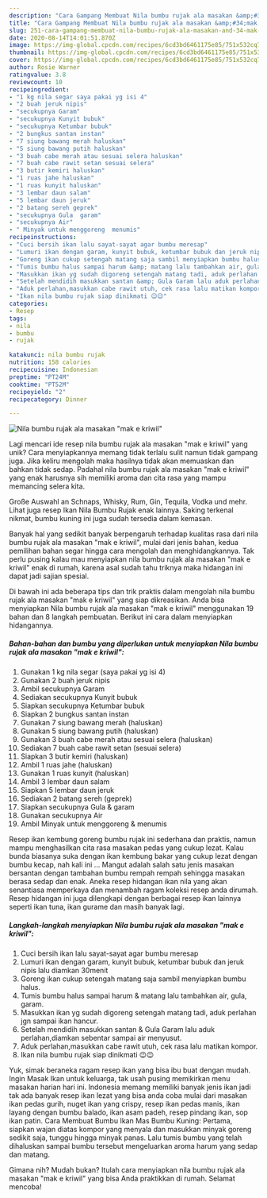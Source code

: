 ```yaml
---
description: "Cara Gampang Membuat Nila bumbu rujak ala masakan &amp;#34;mak e kriwil&amp;#34; Anti Gagal"
title: "Cara Gampang Membuat Nila bumbu rujak ala masakan &amp;#34;mak e kriwil&amp;#34; Anti Gagal"
slug: 251-cara-gampang-membuat-nila-bumbu-rujak-ala-masakan-and-34-mak-e-kriwil-and-34-anti-gagal
date: 2020-08-14T14:01:51.870Z
image: https://img-global.cpcdn.com/recipes/6cd3bd6461175e85/751x532cq70/nila-bumbu-rujak-ala-masakan-mak-e-kriwil-foto-resep-utama.jpg
thumbnail: https://img-global.cpcdn.com/recipes/6cd3bd6461175e85/751x532cq70/nila-bumbu-rujak-ala-masakan-mak-e-kriwil-foto-resep-utama.jpg
cover: https://img-global.cpcdn.com/recipes/6cd3bd6461175e85/751x532cq70/nila-bumbu-rujak-ala-masakan-mak-e-kriwil-foto-resep-utama.jpg
author: Rosie Warner
ratingvalue: 3.8
reviewcount: 10
recipeingredient:
- "1 kg nila segar saya pakai yg isi 4"
- "2 buah jeruk nipis"
- "secukupnya Garam"
- "secukupnya Kunyit bubuk"
- "secukupnya Ketumbar bubuk"
- "2 bungkus santan instan"
- "7 siung bawang merah haluskan"
- "5 siung bawang putih haluskan"
- "3 buah cabe merah atau sesuai selera haluskan"
- "7 buah cabe rawit setan sesuai selera"
- "3 butir kemiri haluskan"
- "1 ruas jahe haluskan"
- "1 ruas kunyit haluskan"
- "3 lembar daun salam"
- "5 lembar daun jeruk"
- "2 batang sereh geprek"
- "secukupnya Gula  garam"
- "secukupnya Air"
- " Minyak untuk menggoreng  menumis"
recipeinstructions:
- "Cuci bersih ikan lalu sayat-sayat agar bumbu meresap"
- "Lumuri ikan dengan garam, kunyit bubuk, ketumbar bubuk dan jeruk nipis lalu diamkan 30menit"
- "Goreng ikan cukup setengah matang saja sambil menyiapkan bumbu halus."
- "Tumis bumbu halus sampai harum &amp; matang lalu tambahkan air, gula, garam."
- "Masukkan ikan yg sudah digoreng setengah matang tadi, aduk perlahan jgn sampai ikan hancur."
- "Setelah mendidih masukkan santan &amp; Gula Garam lalu aduk perlahan,diamkan sebentar sampai air menyusut."
- "Aduk perlahan,masukkan cabe rawit utuh, cek rasa lalu matikan kompor."
- "Ikan nila bumbu rujak siap dinikmati 😉😉"
categories:
- Resep
tags:
- nila
- bumbu
- rujak

katakunci: nila bumbu rujak 
nutrition: 158 calories
recipecuisine: Indonesian
preptime: "PT24M"
cooktime: "PT52M"
recipeyield: "2"
recipecategory: Dinner

---
```



![Nila bumbu rujak ala masakan &#34;mak e kriwil&#34;](https://img-global.cpcdn.com/recipes/6cd3bd6461175e85/751x532cq70/nila-bumbu-rujak-ala-masakan-mak-e-kriwil-foto-resep-utama.jpg)

Lagi mencari ide resep nila bumbu rujak ala masakan &#34;mak e kriwil&#34; yang unik? Cara menyiapkannya memang tidak terlalu sulit namun tidak gampang juga. Jika keliru mengolah maka hasilnya tidak akan memuaskan dan bahkan tidak sedap. Padahal nila bumbu rujak ala masakan &#34;mak e kriwil&#34; yang enak harusnya sih memiliki aroma dan cita rasa yang mampu memancing selera kita.

Große Auswahl an Schnaps, Whisky, Rum, Gin, Tequila, Vodka und mehr. Lihat juga resep Ikan Nila Bumbu Rujak enak lainnya. Saking terkenal nikmat, bumbu kuning ini juga sudah tersedia dalam kemasan.

Banyak hal yang sedikit banyak berpengaruh terhadap kualitas rasa dari nila bumbu rujak ala masakan &#34;mak e kriwil&#34;, mulai dari jenis bahan, kedua pemilihan bahan segar hingga cara mengolah dan menghidangkannya. Tak perlu pusing kalau mau menyiapkan nila bumbu rujak ala masakan &#34;mak e kriwil&#34; enak di rumah, karena asal sudah tahu triknya maka hidangan ini dapat jadi sajian spesial.


Di bawah ini ada beberapa tips dan trik praktis dalam mengolah nila bumbu rujak ala masakan &#34;mak e kriwil&#34; yang siap dikreasikan. Anda bisa menyiapkan Nila bumbu rujak ala masakan &#34;mak e kriwil&#34; menggunakan 19 bahan dan 8 langkah pembuatan. Berikut ini cara dalam menyiapkan hidangannya.

<!--inarticleads1-->

##### Bahan-bahan dan bumbu yang diperlukan untuk menyiapkan Nila bumbu rujak ala masakan &#34;mak e kriwil&#34;:

1. Gunakan 1 kg nila segar (saya pakai yg isi 4)
1. Gunakan 2 buah jeruk nipis
1. Ambil secukupnya Garam
1. Sediakan secukupnya Kunyit bubuk
1. Siapkan secukupnya Ketumbar bubuk
1. Siapkan 2 bungkus santan instan
1. Gunakan 7 siung bawang merah (haluskan)
1. Gunakan 5 siung bawang putih (haluskan)
1. Gunakan 3 buah cabe merah atau sesuai selera (haluskan)
1. Sediakan 7 buah cabe rawit setan (sesuai selera)
1. Siapkan 3 butir kemiri (haluskan)
1. Ambil 1 ruas jahe (haluskan)
1. Gunakan 1 ruas kunyit (haluskan)
1. Ambil 3 lembar daun salam
1. Siapkan 5 lembar daun jeruk
1. Sediakan 2 batang sereh (geprek)
1. Siapkan secukupnya Gula &amp; garam
1. Gunakan secukupnya Air
1. Ambil  Minyak untuk menggoreng &amp; menumis


Resep ikan kembung goreng bumbu rujak ini sederhana dan praktis, namun mampu menghasilkan cita rasa masakan pedas yang cukup lezat. Kalau bunda biasanya suka dengan ikan kembung bakar yang cukup lezat dengan bumbu kecap, nah kali ini … Mangut adalah salah satu jenis masakan bersantan dengan tambahan bumbu rempah rempah sehingga masakan berasa sedap dan enak. Aneka resep hidangan ikan nila yang akan senantiasa memperkaya dan menambah ragam koleksi resep anda dirumah. Resep hidangan ini juga dilengkapi dengan berbagai resep ikan lainnya seperti ikan tuna, ikan gurame dan masih banyak lagi. 

<!--inarticleads2-->

##### Langkah-langkah menyiapkan Nila bumbu rujak ala masakan &#34;mak e kriwil&#34;:

1. Cuci bersih ikan lalu sayat-sayat agar bumbu meresap
1. Lumuri ikan dengan garam, kunyit bubuk, ketumbar bubuk dan jeruk nipis lalu diamkan 30menit
1. Goreng ikan cukup setengah matang saja sambil menyiapkan bumbu halus.
1. Tumis bumbu halus sampai harum &amp; matang lalu tambahkan air, gula, garam.
1. Masukkan ikan yg sudah digoreng setengah matang tadi, aduk perlahan jgn sampai ikan hancur.
1. Setelah mendidih masukkan santan &amp; Gula Garam lalu aduk perlahan,diamkan sebentar sampai air menyusut.
1. Aduk perlahan,masukkan cabe rawit utuh, cek rasa lalu matikan kompor.
1. Ikan nila bumbu rujak siap dinikmati 😉😉


Yuk, simak beraneka ragam resep ikan yang bisa ibu buat dengan mudah. Ingin Masak Ikan untuk keluarga, tak usah pusing memikirkan menu masakan harian hari ini. Indonesia memang memiliki banyak jenis ikan jadi tak ada banyak resep ikan lezat yang bisa anda coba mulai dari masakan ikan pedas gurih, nuget ikan yang crispy, resep ikan pedas manis, ikan layang dengan bumbu balado, ikan asam padeh, resep pindang ikan, sop ikan patin. Cara Membuat Bumbu Ikan Mas Bumbu Kuning: Pertama, siapkan wajan diatas kompor yang menyala dan masukkan minyak goreng sedikit saja, tunggu hingga minyak panas. Lalu tumis bumbu yang telah dihaluskan sampai bumbu tersebut mengeluarkan aroma harum yang sedap dan matang. 

Gimana nih? Mudah bukan? Itulah cara menyiapkan nila bumbu rujak ala masakan &#34;mak e kriwil&#34; yang bisa Anda praktikkan di rumah. Selamat mencoba!
